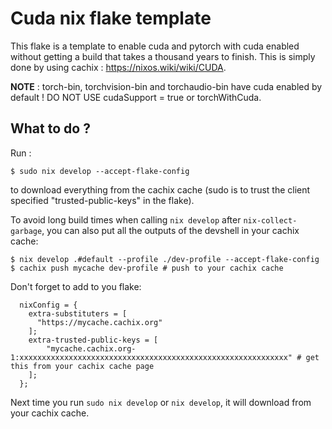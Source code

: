 # Cuda nix flake template
This flake is a template to enable cuda and pytorch with cuda enabled without getting a build that takes a thousand years to finish. This is simply done by using cachix : https://nixos.wiki/wiki/CUDA.

**NOTE** : torch-bin, torchvision-bin and torchaudio-bin have cuda enabled by default ! DO NOT USE cudaSupport = true or torchWithCuda.

## What to do ?
Run :

```
$ sudo nix develop --accept-flake-config
```

to download everything from the cachix cache (sudo is to trust the client specified "trusted-public-keys" in the flake).

To avoid long build times when calling `nix develop` after `nix-collect-garbage`, you can also put all the outputs of the devshell in your cachix cache:
```
$ nix develop .#default --profile ./dev-profile --accept-flake-config
$ cachix push mycache dev-profile # push to your cachix cache
```

Don't forget to add to you flake:

```
  nixConfig = {
    extra-substituters = [
      "https://mycache.cachix.org"
    ];
    extra-trusted-public-keys = [
        "mycache.cachix.org-1:xxxxxxxxxxxxxxxxxxxxxxxxxxxxxxxxxxxxxxxxxxxxxxxxxxxxxxxxxxxx" # get this from your cachix cache page
    ];
  };
```

Next time you run `sudo nix develop` or `nix develop`, it will download from your cachix cache.
